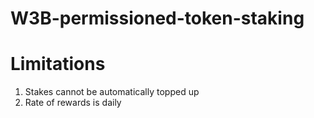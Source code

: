 # W3B-permissioned-token-staking


# Limitations
1) Stakes cannot be automatically topped up
2) Rate of rewards is daily
